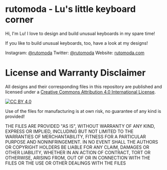 rutomoda - Lu's little keyboard corner
===
Hi, I'm Lu! I love to design and build unusual keyboards in my spare time!

If you like to build unusual keyboards, too, have a look at my designs!

Instagram: [@rutomoda](https://www.instagram.com/rutomoda/)
Twitter: [@rutomoda](https://twitter.com/rutomoda)
Website: [rutomoda.com](https://rutomoda.com)

License and Warranty Disclaimer
===
All designs and their corresponding files in this repository are published and licensed under a [Creative Commons Attribution 4.0 International
License][cc-by].

[![CC BY 4.0][cc-by-image]][cc-by]

Use of the files for manufacturing is at own risk, no guarantee of any kind is provided!

THE FILES ARE PROVIDED "AS IS", WITHOUT WARRANTY OF ANY KIND, EXPRESS OR IMPLIED, INCLUDING BUT NOT LIMITED TO THE WARRANTIES OF MERCHANTABILITY, FITNESS FOR A PARTICULAR PURPOSE AND NONINFRINGEMENT. IN NO EVENT SHALL THE AUTHORS OR COPYRIGHT HOLDERS BE LIABLE FOR ANY CLAIM, DAMAGES OR OTHER LIABILITY, WHETHER IN AN ACTION OF CONTRACT, TORT OR OTHERWISE, ARISING FROM, OUT OF OR IN CONNECTION WITH THE FILES OR THE USE OR OTHER DEALINGS WITH THE FILES

[cc-by]: http://creativecommons.org/licenses/by/4.0/
[cc-by-image]: https://i.creativecommons.org/l/by/4.0/88x31.png
